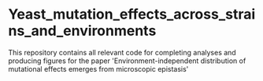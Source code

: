 # Yeast_mutation_effects_across_strains_and_environments
This repository contains all relevant code for completing analyses and producing figures for the paper 'Environment-independent distribution of mutational effects emerges from microscopic epistasis'
